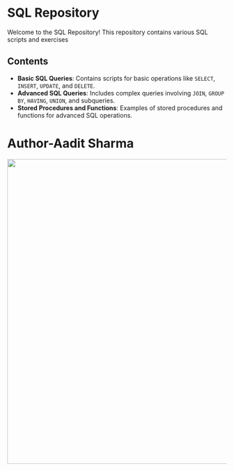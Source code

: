 # SQL Repository

Welcome to the SQL Repository! This repository contains various SQL scripts and exercises

## Contents

- **Basic SQL Queries**: Contains scripts for basic operations like `SELECT`, `INSERT`, `UPDATE`, and `DELETE`.
- **Advanced SQL Queries**: Includes complex queries involving `JOIN`, `GROUP BY`, `HAVING`, `UNION`, and subqueries.
- **Stored Procedures and Functions**: Examples of stored procedures and functions for advanced SQL operations.

<h1>Author-Aadit Sharma</h1>

<img src="https://th.bing.com/th/id/R.485c1b9a2393293b941844758155d7e4?rik=87hcLYB3SLkM7Q&pid=ImgRaw&r=0" width="800" height="700">

